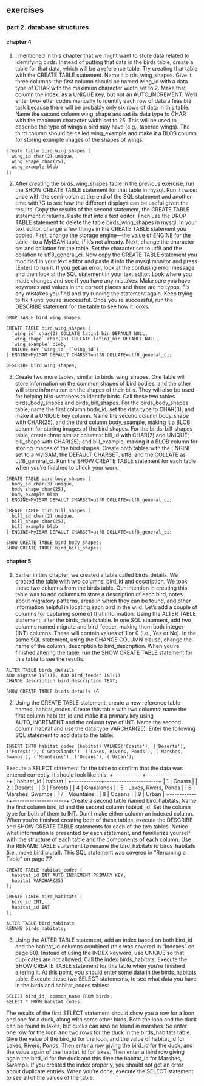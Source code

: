 ## exercises

### part 2. database structures

#### chapter 4

1. I mentioned in this chapter that we might want to store data related to identifying birds. Instead of putting that data in the birds table, create a table for that data, which will be a reference table. Try creating that table with the CREATE TABLE statement. Name it birds_wing_shapes. Give it three columns: the first column should be named wing_id with a data type of CHAR with the maximum character width set to 2. Make that column the index, as a UNIQUE key, but not an AUTO_INCREMENT. We’ll enter two-letter codes manually to identify each row of data a feasible task because there will be probably only six rows of data in this table. Name the second column wing_shape and set its data type to CHAR with the maximum character width set to 25. This will be used to describe the type of wings a bird may have (e.g., tapered wings). The third column should be called wing_example and make it a BLOB column for storing example images of the shapes of wings.

```mysql
create table bird_wing_shapes (
  wing_id char(2) unique,
  wing_shape char(25),
  wing_example blob
);
```

2. After creating the birds_wing_shapes table in the previous exercise, run the SHOW CREATE TABLE statement for that table in mysql. Run it twice: once with the semi-colon at the end of the SQL statement and another time with \G to see how the different displays can be useful given the results.
Copy the results of the second statement, the CREATE TABLE statement it returns. Paste that into a text editor. Then use the DROP TABLE statement to delete the table birds_wing_shapes in mysql.
In your text editor, change a few things in the CREATE TABLE statement you copied. First, change the storage engine—the value of ENGINE for the table—to a MyISAM table, if it’s not already. Next, change the character set and collation for the table. Set the character set to utf8 and the collation to utf8_general_ci.
Now copy the CREATE TABLE statement you modified in your text editor and paste it into the mysql monitor and press [Enter] to run it. If you get an error, look at the confusing error message and then look at the SQL statement in your text editor. Look where you made changes and see if you have any mistakes. Make sure you have keywords and values in the correct places and there are no typos. Fix any mistakes you find and try running the statement again. Keep trying to fix it until you’re successful. Once you’re successful, run the DESCRIBE statement for the table to see how it looks.

```mysql
DROP TABLE bird_wing_shapes;

CREATE TABLE bird_wing_shapes (
  `wing_id` char(2) COLLATE latin1_bin DEFAULT NULL,
  `wing_shape` char(25) COLLATE latin1_bin DEFAULT NULL,
  `wing_example` blob,
  UNIQUE KEY `wing_id` (`wing_id`)
) ENGINE=MyISAM DEFAULT CHARSET=utf8 COLLATE=utf8_general_ci;

DESCRIBE bird_wing_shapes;
```

3. Create two more tables, similar to birds_wing_shapes. One table will store information on the common shapes of bird bodies, and the other will store information on the shapes of their bills. They will also be used for helping bird-watchers to identify birds. Call these two tables birds_body_shapes and birds_bill_shapes.
For the birds_body_shapes table, name the first column body_id, set the data type to CHAR(3), and make it a UNIQUE key column. Name the second column body_shape with CHAR(25), and the third column body_example, making it a BLOB column for storing images of the bird shapes.
For the birds_bill_shapes table, create three similar columns: bill_id with CHAR(2) and UNIQUE; bill_shape with CHAR(25); and bill_example, making it a BLOB column for storing images of the bird shapes. Create both tables with the ENGINE set to a MyISAM, the DEFAULT CHARSET, utf8, and the COLLATE as utf8_general_ci. Run the SHOW CREATE TABLE statement for each table when you’re finished to check your work.

```mysql
CREATE TABLE bird_body_shapes (
  body_id char(3) unique,
  body_shape char(25),
  body_example blob
) ENGINE=MyISAM DEFAULT CHARSET=utf8 COLLATE=utf8_general_ci;

CREATE TABLE bird_bill_shapes (
  bill_id char(2) unique,
  bill_shape char(25),
  bill_example blob
) ENGINE=MyISAM DEFAULT CHARSET=utf8 COLLATE=utf8_general_ci;

SHOW CREATE TABLE bird_body_shapes;
SHOW CREATE TABLE bird_bill_shapes;
```

#### chapter 5

1. Earlier in this chapter, we created a table called birds_details. We created the table with two columns: bird_id and description. We took these two columns from the birds table. Our intention in creating this table was to add columns to store a description of each bird, notes about migratory patterns, areas in which they can be found, and other information helpful in locating each bird in the wild. Let’s add a couple of columns for capturing some of that information.
Using the ALTER TABLE statement, alter the birds_details table. In one SQL statement, add two columns named migrate and bird_feeder, making them both integer (INT) columns. These will contain values of 1 or 0 (i.e., Yes or No). In the same SQL statement, using the CHANGE COLUMN clause, change the name of the column, description to bird_description.
When you’re finished altering the table, run the SHOW CREATE TABLE statement for this table to see the results.

```mysql
ALTER TABLE birds_details
ADD migrate INT(1), ADD bird_feeder INT(1)
CHANGE description bird_description TEXT;

SHOW CREATE TABLE birds_details \G
```

2. Using the CREATE TABLE statement, create a new reference table named, habitat_codes. Create this table with two columns: name the first column habi tat_id and make it a primary key using AUTO_INCREMENT and the column type of INT. Name the second column habitat and use the data type VARCHAR(25). Enter the following SQL statement to add data to the table:
```mysql
INSERT INTO habitat_codes (habitat) VALUES('Coasts'), ('Deserts'), ('Forests'), ('Grasslands'), ('Lakes, Rivers, Ponds'), ('Marshes, Swamps'), ('Mountains'), ('Oceans'), ('Urban');
```
Execute a SELECT statement for the table to confirm that the data was entered correctly. It should look like this:
    +------------+----------------------+
    | habitat_id | habitat              |
    +------------+----------------------+
    |          1 | Coasts               |
    |          2 | Deserts              |
    |          3 | Forests              |
    |          4 | Grasslands           |
    |          5 | Lakes, Rivers, Ponds |
    |          6 | Marshes, Swamps      |
    |          7 | Mountains            |
    |          8 | Oceans               |
    |          9 | Urban                |
    +------------+----------------------+
Create a second table named bird_habitats. Name the first column bird_id and the second column habitat_id. Set the column type for both of them to INT. Don’t make either column an indexed column.
When you’re finished creating both of these tables, execute the DESCRIBE and SHOW CREATE TABLE statements for each of the two tables. Notice what information is presented by each statement, and familiarize yourself with the structure of each table and the components of each column.
Use the RENAME TABLE statement to rename the bird_habitats to birds_habitats (i.e., make bird plural). This SQL statement was covered in “Renaming a Table” on page 77.

```mysql
CREATE TABLE habitat_codes (
  habitat_id INT AUTO_INCREMENT PRIMARY KEY,
  habitat VARCHAR(25)
);

CREATE TABLE bird_habitats (
  bird_id INT,
  habitat_id INT
);

ALTER TABLE bird_habitats
RENAME birds_habitats;
```

3. Using the ALTER TABLE statement, add an index based on both bird_id and the habitat_id columns combined (this was covered in “Indexes” on page 80). Instead of using the INDEX keyword, use UNIQUE so that duplicates are not allowed. Call the index birds_habitats.
Execute the SHOW CREATE TABLE statement for this table when you’re finished altering it.
At this point, you should enter some data in the birds_habitats table. Execute these two SELECT statements, to see what data you have in the birds and habitat_codes tables:
```mysql
SELECT bird_id, common_name FROM birds;
SELECT * FROM habitat_codes;
```
The results of the first SELECT statement should show you a row for a loon and one for a duck, along with some other birds. Both the loon and the duck can be found in lakes, but ducks can also be found in marshes. So enter one row for the loon and two rows for the duck in the birds_habitats table. Give the value of the bird_id for the loon, and the value of habitat_id for Lakes, Rivers, Ponds. Then enter a row giving the bird_id for the duck, and the value again of the habitat_id for lakes. Then enter a third row giving again the bird_id for the duck and this time the habitat_id for Marshes, Swamps. If you created the index properly, you should not get an error about duplicate entries. When you’re done, execute the SELECT statement to see all of the values of the table.

